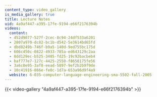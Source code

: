 ```yaml
---
content_type: video_gallery
is_media_gallery: true
title: Lecture Notes
uid: 4a9af447-a395-17fe-9194-e66f2176394b
videos:
  content:
  - 452d9077-527f-2cec-8c94-24df533a6201
  - 2807a970-dc82-bc1b-d542-5e3614bd65fd
  - dbd8249b-746f-b9a5-140d-9ed755bc175d
  - 606c450c-0822-4933-785a-ed643129c2aa
  - 8dd129ec-b525-3485-fd25-19c92bacbeb4
  - baf777e7-127c-4425-2550-f8658175fe56
  - 3a6c0e95-3af8-eead-5897-9ef2b2b9f9de
  - 10c41916-866e-fe0c-1d7a-653a96d9f4a9
  website: 6-035-computer-language-engineering-sma-5502-fall-2005
---
```



{{< video-gallery "4a9af447-a395-17fe-9194-e66f2176394b" >}}

